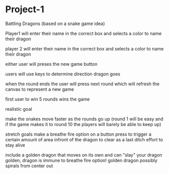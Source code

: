 # Project-1
Battling Dragons
(based on a snake game idea)

Player1 will enter their name in the correct box and selects a color to name their dragon

player 2 will enter their name in the correct box and selects a color to name their dragon

either user will preses the new game button

users will use keys to determine direction dragon goes

when the round ends the user will press next round which will refresh the canvas to represent a new game

first user to win 5 rounds wins the game


realistic goal

make the snakes move faster as the rounds go up (round 1 will be easy and if the game makes it to round 10 the players will barely be able to keep up)




stretch goals
make a breathe fire option on a button press to trigger a certain amount of area infront of the dragon to clear as a last ditch effort to stay alive

include a golden dragon that moves on its own and can "slay" your dragon golden, dragon is immune to breathe fire option!
golden dragon possibly spirals from center out



